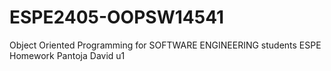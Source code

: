 # ESPE2405-OOPSW14541
Object Oriented Programming for SOFTWARE ENGINEERING students ESPE
Homework Pantoja David u1